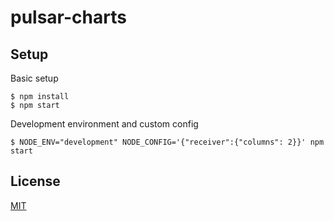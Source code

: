 # pulsar-charts

## Setup

Basic setup
```
$ npm install
$ npm start
```

Development environment and custom config
```
$ NODE_ENV="development" NODE_CONFIG='{"receiver":{"columns": 2}}' npm start
```

## License
[MIT](license.md)
